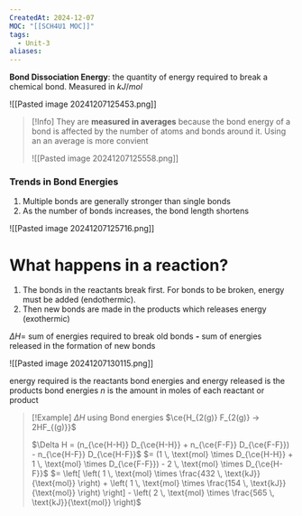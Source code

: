 ```yaml
---
CreatedAt: 2024-12-07
MOC: "[[SCH4U1 MOC]]"
tags:
  - Unit-3
aliases:
---
```

**Bond Dissociation Energy**: the quantity of energy required to break a chemical bond. Measured in $kJ/mol$

![[Pasted image 20241207125453.png]]

> [!Info]
> They are **measured in averages** because the bond energy of a bond is affected by the number of atoms and bonds around it. Using an an average is more convient
> 
> ![[Pasted image 20241207125558.png]]

### Trends in Bond Energies
1. Multiple bonds are generally stronger than single bonds
2. As the number of bonds increases, the bond length shortens

![[Pasted image 20241207125716.png]]

# What happens in a reaction?
1. The bonds in the reactants break first. For bonds to be broken, energy must be added (endothermic). 
2. Then new bonds are made in the products which releases energy (exothermic)

$\Delta H=$ 
	sum of energies required to break old bonds **-** 
	sum of energies released in the formation of new bonds

![[Pasted image 20241207130115.png]]

energy required is the reactants bond energies and energy released is the products bond energies
$n$ is the amount in moles of each reactant or product

> [!Example] $\Delta H$ using Bond energies
> $\ce{H_{2(g)} F_{2(g)} -> 2HF_{(g)}}$
> 
> $\Delta H = (n_{\ce{H-H}} D_{\ce{H-H}} + n_{\ce{F-F}} D_{\ce{F-F}}) - n_{\ce{H-F}} D_{\ce{H-F}}$
> $= (1 \, \text{mol} \times D_{\ce{H-H}} + 1 \, \text{mol} \times D_{\ce{F-F}}) - 2 \, \text{mol} \times D_{\ce{H-F}}$
> $= \left[ \left( 1 \, \text{mol} \times \frac{432 \, \text{kJ}}{\text{mol}} \right) + \left( 1 \, \text{mol} \times \frac{154 \, \text{kJ}}{\text{mol}} \right) \right] - \left( 2 \, \text{mol} \times \frac{565 \, \text{kJ}}{\text{mol}} \right)$
> 